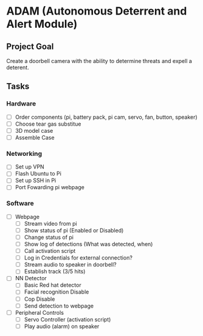 # ADAM (Autonomous Deterrent and Alert Module)

## Project Goal

Create a doorbell camera with the ability to determine threats and expell a deterent.

## Tasks

### Hardware
- [ ] Order components (pi, battery pack, pi cam, servo, fan, button, speaker)
- [ ] Choose tear gas substitue
- [ ] 3D model case
- [ ] Assemble Case

### Networking
- [ ] Set up VPN
- [ ] Flash Ubuntu to Pi
- [ ] Set up SSH in Pi
- [ ] Port Fowarding pi webpage

### Software
- [ ] Webpage
  - [ ] Stream video from pi
  - [ ] Show status of pi (Enabled or Disabled)
  - [ ] Change status of pi
  - [ ] Show log of detections (What was detected, when)
  - [ ] Call activation script
  - [ ] Log in Credentials for external connection?
  - [ ] Stream audio to speaker in doorbell?
  - [ ] Establish track (3/5 hits)

- [ ] NN Detector
  - [ ] Basic Red hat detector
  - [ ] Facial recognition Disable
  - [ ] Cop Disable
  - [ ] Send detection to webpage

- [ ] Peripheral Controls
  - [ ] Servo Controller (activation script)
  - [ ] Play audio (alarm) on speaker
